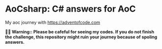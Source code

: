 # AoCsharp: C# answers for AoC

 My aoc journey with https://adventofcode.com

**🧑‍🎄 Warning:: Please be cafeful for seeing my codes. If you do not finish the challenge, this repository might ruin your journey because of spoling answers.**

